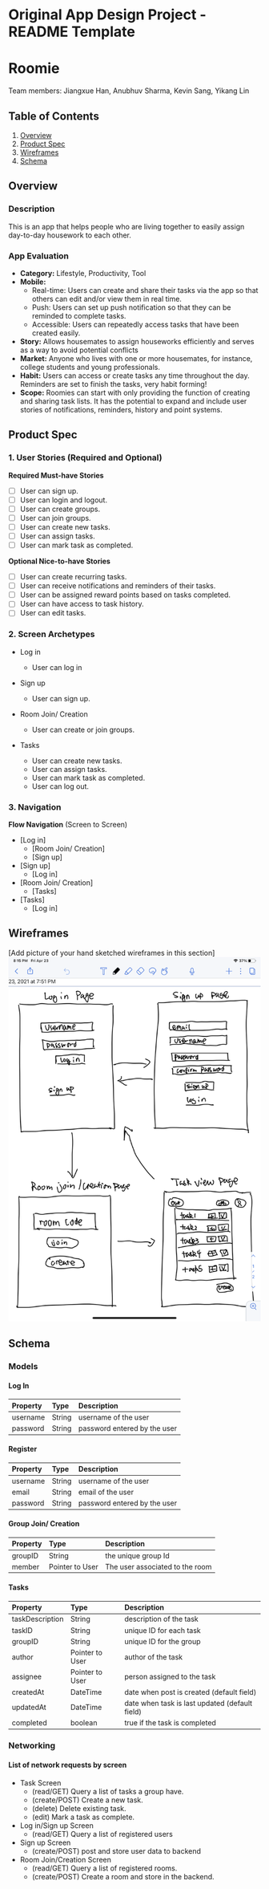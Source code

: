 Original App Design Project - README Template
===

# Roomie

Team members: Jiangxue Han, Anubhuv Sharma, Kevin Sang, Yikang Lin

## Table of Contents
1. [Overview](#Overview)
1. [Product Spec](#Product-Spec)
1. [Wireframes](#Wireframes)
2. [Schema](#Schema)

## Overview
### Description
This is an app that helps people who are living together to easily assign day-to-day housework to each other. 

### App Evaluation
- **Category:** Lifestyle, Productivity, Tool
- **Mobile:** 
    - Real-time: Users can create and share their tasks via the app so that others can edit and/or view them in real time.
    - Push: Users can set up push notification so that they can be reminded to complete tasks.
    - Accessible: Users can repeatedly access tasks that have been created easily.
- **Story:** Allows housemates to assign houseworks efficiently and serves as a way to avoid potential conflicts
- **Market:** Anyone who lives with one or more housemates, for instance, college students  and young professionals.
- **Habit:** Users can access or create tasks any time throughout the day. Reminders are set to finish the tasks, very habit forming!
- **Scope:** Roomies can start with only providing the function of creating and sharing task lists. It has the potential to expand and include user stories of notifications, reminders, history and point systems.

## Product Spec

### 1. User Stories (Required and Optional)

**Required Must-have Stories**

- [ ] User can sign up.
- [ ] User can login and logout.
- [ ] User can create groups.
- [ ] User can join groups.
- [ ] User can create new tasks.
- [ ] User can assign tasks.
- [ ] User can mark task as completed.

**Optional Nice-to-have Stories**

- [ ] User can create recurring tasks.
- [ ] User can receive notifications and reminders of their tasks.
- [ ] User can be assigned reward points based on tasks completed.
- [ ] User can have access to task history.
- [ ] User can edit tasks.

### 2. Screen Archetypes

* Log in
    * User can log in
    
* Sign up
   * User can sign up.

* Room Join/ Creation 
   * User can create or join groups.
   
* Tasks 
   * User can create new tasks.
   * User can assign tasks.
   * User can mark task as completed.
   * User can log out.

### 3. Navigation

**Flow Navigation** (Screen to Screen)

* [Log in]
   * [Room Join/ Creation]
   * [Sign up]
* [Sign up]
   * [Log in]
* [Room Join/ Creation]
    * [Tasks]
* [Tasks]
    * [Log in]

## Wireframes
[Add picture of your hand sketched wireframes in this section]
![alt text](https://github.com/fourEyesSquad/Roomie/blob/main/wireframe.png)


## Schema

### Models


#### Log In
| Property       | Type         |Description  |
| :------------- | :----------- | :----------- |
|username | String | username of the user|
| password  | String | password entered by the user |

#### Register
| Property       | Type         |Description  |
| :------------- | :----------- | :----------- |
| username | String | username of the user|
| email | String | email of the user|
| password  | String | password entered by the user |

#### Group Join/ Creation
| Property       | Type         |Description  |
| :------------- | :----------- | :----------- |
| groupID | String |the unique group Id|
| member | Pointer to User | The user associated to the room|


#### Tasks
| Property       | Type         |Description  |
| :------------- | :----------- | :----------- |
|  taskDescription    | String   | description of the task   |
|  taskID     | String   | unique ID for each task   |
|  groupID | String  | unique ID for the group    |
|  author | Pointer to User | author of the task    |
| assignee| Pointer to User   | person assigned to the task  |
| createdAt  | DateTime| date when post is created (default field) |
|updatedAt|DateTime |date when task is last updated (default field)|
| completed  | boolean | true if the task is completed |
### Networking
#### List of network requests by screen
* Task Screen
    * (read/GET) Query a list of tasks a group have.
    * (create/POST) Create a new task.
    * (delete) Delete existing task.
    * (edit) Mark a task as complete.
* Log in/Sign up Screen
    * (read/GET) Query a list of registered users
* Sign up Screen
    * (create/POST) post and store user data to backend
* Room Join/Creation Screen
    * (read/GET) Query a list of registered rooms.
    * (create/POST) Create a room and store in the backend.
